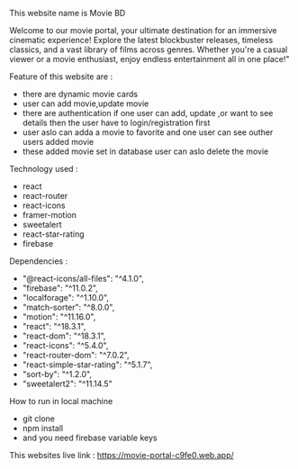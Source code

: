 This website name is Movie BD

Welcome to our movie portal, your ultimate destination for an immersive cinematic experience! Explore the latest blockbuster releases, timeless classics, and a vast library of films across genres. Whether you're a casual viewer or a movie enthusiast, enjoy endless entertainment all in one place!"

Feature of this website are :
 - there are dynamic movie cards
 - user can add movie,update movie 
 - there are authentication if one user can add, update ,or want to see details then the user have to 
   login/registration first
 - user aslo can adda a movie to favorite and one user can see outher users added movie 
 - these added movie set in database user can aslo delete the movie

Technology used :
- react
- react-router
- react-icons
- framer-motion
- sweetalert
- react-star-rating
- firebase

Dependencies :
   - "@react-icons/all-files": "^4.1.0",
   - "firebase": "^11.0.2",
   - "localforage": "^1.10.0",
   - "match-sorter": "^8.0.0",
   - "motion": "^11.16.0",
   - "react": "^18.3.1",
   - "react-dom": "^18.3.1",
   - "react-icons": "^5.4.0",
   - "react-router-dom": "^7.0.2",
   - "react-simple-star-rating": "^5.1.7",
   - "sort-by": "^1.2.0",
   - "sweetalert2": "^11.14.5"
     
How to run in local machine
- git clone
- npm install
- and you need firebase variable keys

This websites live link : https://movie-portal-c9fe0.web.app/



